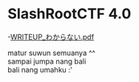 # SlashRootCTF 4.0

-[WRITEUP_わからない.pdf](https://github.com/muhammadhendro/CTF-Writeups/blob/master/2019/SlashRoot/WRITEUP_%E3%82%8F%E3%81%8B%E3%82%89%E3%81%AA%E3%81%84.pdf)

matur suwun semuanya ^^
<br>
sampai jumpa nang bali
<br>
bali nang umahku :'


